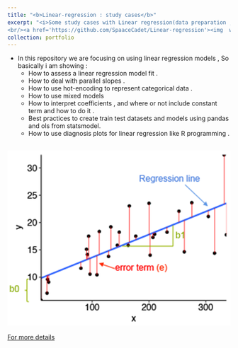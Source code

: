 ```yaml
---
title: "<b>Linear-regression : study cases</b>"
excerpt: "<i>Some study cases with Linear regression(data preparation , model assessement , model evalution ,hypothesis ..)</i>
<br/><a href='https://github.com/SpaaceCadet/Linear-regression'><img  width='500' height='300' src='/images/lin_reg.png'></a>"
collection: portfolio
---
```

- In this repository we are focusing on using linear regression models , So basically i am showing :
   - How to assess a linear regression model fit .
   - How to deal with parallel slopes .
   - How to use hot-encoding to represent categorical data .
   - How to use mixed models 
   - How to interpret coefficients , and where or not include constant term and how to do it .
   - Best practices to create train test datasets and models using pandas and ols from statsmodel.
   - How to use diagnosis plots for linear regression like R programming .
<br>
<img src='/images/lin_reg.png'></a>
<br>

<a href='https://github.com/SpaaceCadet/Linear-regression'>For more details</a>

